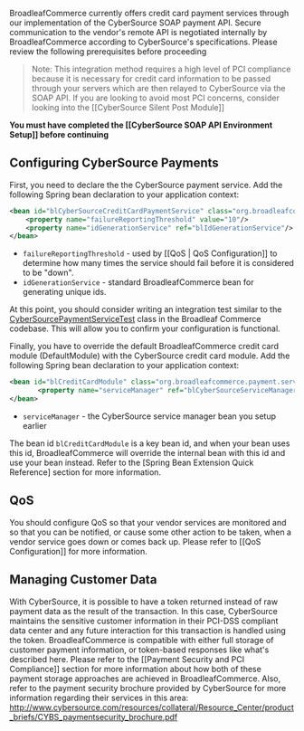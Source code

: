 BroadleafCommerce currently offers credit card payment services through our implementation of the CyberSource SOAP payment API. Secure communication to the vendor's remote API is negotiated internally by BroadleafCommerce according to CyberSource's specifications. Please review the following prerequisites before proceeding

> Note: This integration method requires a high level of PCI compliance because it is necessary for credit card information to be passed through your servers which are then relayed to CyberSource via the SOAP API. If you are looking to avoid most PCI concerns, consider looking into the [[CyberSource Silent Post Module]]

**You must have completed the [[CyberSource SOAP API Environment Setup]] before continuing**

## Configuring CyberSource Payments

First, you need to declare the the CyberSource payment service. Add the following Spring bean declaration to your application context:

```xml
<bean id="blCyberSourceCreditCardPaymentService" class="org.broadleafcommerce.vendor.cybersource.service.payment.CyberSourceCreditCardPaymentServiceImpl">
	<property name="failureReportingThreshold" value="10"/>
	<property name="idGenerationService" ref="blIdGenerationService"/>
</bean>
```

* `failureReportingThreshold` - used by [[QoS | QoS Configuration]] to determine how many times the service should fail before it is considered to be "down".
* `idGenerationService` - standard BroadleafCommerce bean for generating unique ids.

At this point, you should consider writing an integration test similar to the [CyberSourcePaymentServiceTest](https://github.com/BroadleafCommerce/BroadleafCommerceThirdPartyIntegrationModules/blob/master/integration/src/test/java/org/broadleafcommerce/vendor/CyberSourcePaymentServiceTest.java) class in the Broadleaf Commerce codebase. This will allow you to confirm your configuration is functional.

Finally, you have to override the default BroadleafCommerce credit card module (DefaultModule) with the CyberSource credit card module. Add the following Spring bean declaration to your application context:

```xml
<bean id="blCreditCardModule" class="org.broadleafcommerce.payment.service.module.CyberSourceCreditCardModule">
       <property name="serviceManager" ref="blCyberSourceServiceManager"/>
</bean>
```

- `serviceManager` - the CyberSource service manager bean you setup earlier

The bean id `blCreditCardModule` is a key bean id, and when your bean uses this id, BroadleafCommerce will override the internal bean with this id and use your bean instead. Refer to the [Spring Bean Extension Quick Reference] section for more information.

## QoS

You should configure QoS so that your vendor services are monitored and so that you can be notified, or cause some other action to be taken, when a vendor service goes down or comes back up. Please refer to [[QoS Configuration]] for more information.

## Managing Customer Data

With CyberSource, it is possible to have a token returned instead of raw payment data as the result of the transaction. In this case, CyberSource maintains the sensitive customer information in their PCI-DSS compliant data center and any future interaction for this transaction is handled using the token. BroadleafCommerce is compatible with either full storage of customer payment information, or token-based responses like what's described here. Please refer to the [[Payment Security and PCI Compliance]] section for more information about how both of these payment storage approaches are achieved in BroadleafCommerce. Also, refer to the payment security brochure provided by CyberSource for more information regarding their services in this area: http://www.cybersource.com/resources/collateral/Resource_Center/product_briefs/CYBS_paymentsecurity_brochure.pdf

